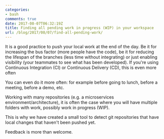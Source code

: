 ```yaml
---
categories:
- bash
comments: true
date: 2017-08-07T06:32:19Z
title: Finding all pending work in progress (WIP) in your workspace
url: /blog/2017/08/07/find-all-pending-work/
---
```


It is a good practice to push your local work at the end of the day. Be it for increasing the bus factor (more people have the code), be it for reducing the lifespan of the branches (less time without integrating) or just enabling visibility (your teammates to see what has been developed). If you're using Continuous Integration (CI) or Continuous Delivery (CD), this is even more often

You can even do it more often: for example before going to lunch, before a meeting, before a demo, etc.

Working with many repositories (e.g. a microservices environment/architecture), it is often the case where you will have multiple folders with work, possibly work in progress (WIP).

This is why we have created a small tool to detect git repositories that have local changes that haven't been pushed yet.

Feedback is more than welcome.

